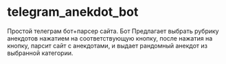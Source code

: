 # telegram_anekdot_bot
Простой телеграм бот+парсер сайта. Бот Предлагает выбрать рубрику анекдотов нажатием на соответствующую кнопку, после нажатия на кнопку, парсит сайт с анекдотами, и выдает рандомный анекдот из выбранной категории.
